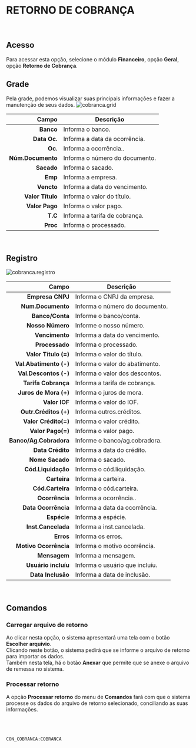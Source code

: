 # RETORNO DE COBRANÇA
<br>

## Acesso
Para acessar esta opção, selecione o módulo **Financeiro**, opção **Geral**, opção **Retorno de Cobrança**.
<br>

## Grade
Pela grade, podemos visualizar suas principais informações e fazer a manutenção de seus dados.
![cobranca.grid](https://raw.githubusercontent.com/netforcews/docs-erp/master/financeiro/imagens/cobranca.grid.png)

Campo | Descrição
--:|---
**Banco** | Informa o banco.
**Data Oc.** | Informa a data da ocorrência.
**Oc.** | Informa a ocorrência..
**Núm.Documento** | Informa o número do documento.
**Sacado** | Informa o sacado.
**Emp** | Informa a empresa.
**Vencto** | Informa a data do vencimento.
**Valor Título** | Informa o valor do título.
**Valor Pago** | Informa o valor pago.
**T.C** | Informa a tarifa de cobrança.
**Proc** | Informa o processado.
<br>

## Registro
![cobranca.registro](https://raw.githubusercontent.com/netforcews/docs-erp/master/financeiro/imagens/cobranca.registro.png)

Campo | Descrição
--:|---
**Empresa CNPJ** | Informa o CNPJ da empresa.
**Num.Documento** | Informa o número do documento.
**Banco/Conta** | Informe o banco/conta.
**Nosso Número** | Informe o nosso número.
**Vencimento** | Informa a data do vencimento.
**Processado** | Informa o processado.
**Valor Título (=)** | Informa o valor do título.
**Val.Abatimento (-)** | Informa o valor do abatimento.
**Val.Descontos (-)** | Informa o valor dos descontos.
**Tarifa Cobrança** | Informa a tarifa de cobrança.
**Juros de Mora (+)** | Informa o juros de mora.
**Valor IOF** | Informa o valor do IOF.
**Outr.Créditos (+)** | Informa outros.créditos.
**Valor Crédito(=)** | Informa o valor crédito.
**Valor Pago(=)** | Informa o valor pago.
**Banco/Ag.Cobradora** | Informe o banco/ag.cobradora.
**Data Crédito** | Informa a data do crédito.
**Nome Sacado** | Informa o sacado.
**Cód.Liquidação** | Informa o cód.liquidação.
**Carteira** | Informa a carteira.
**Cód.Carteira** | Informa o cód.carteira.
**Ocorrência** | Informa a ocorrência..
**Data Ocorrência** | Informa a data da ocorrência.
**Espécie** | Informa a espécie.
**Inst.Cancelada** | Informa a inst.cancelada.
**Erros** | Informa os erros.
**Motivo Ocorrência** | Informa o motivo ocorrência.
**Mensagem** | Informa a mensagem.
**Usuário incluíu** | Informa o usuário que incluíu.
**Data Inclusão** | Informa a data de inclusão.
<br>

## Comandos
### Carregar arquivo de retorno
Ao clicar nesta opção, o sistema apresentará uma tela com o botão **Escolher arquivio**.   
Clicando neste botão, o sistema pedirá que se informe o arquivo de retorno para importar os dados.   
Também nesta tela, há o botão **Anexar** que permite que se anexe o arquivo de remessa no sistema.

### Processar retorno
A opção **Processar retorno** do menu de **Comandos** fará com que  o sistema processe os dados do arquivo de retorno selecionado, conciliando as suas informações.
<br>
<br>
<br>
<br>

```CON_COBRANCA:COBRANCA```
